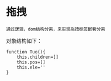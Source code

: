 # 拖拽


    通过逻辑，dom结构分离，来实现拖拽标签嵌套分离

对象结构如下：
```
function Tuo(){
    this.children=[]
    this.pos=[]
    this.ele=''
}
```
